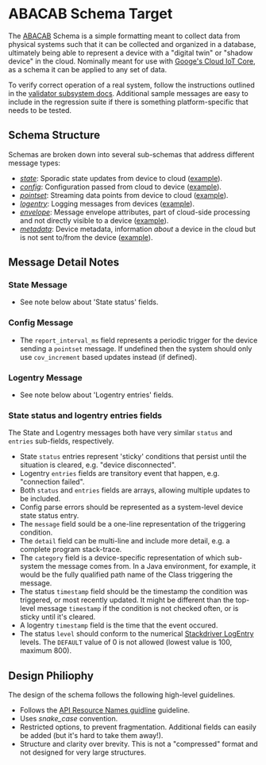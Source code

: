 # ABACAB Schema Target

The [ABACAB](https://www.youtube.com/watch?v=QbjfesCI254) Schema is a simple
formatting meant to collect data from physical systems such that it can be collected and
organized in a database, ultimately being able to represent a device with a "digital twin"
or "shadow device" in the cloud. Nominally meant for use with
[Googe's Cloud IoT Core](https://cloud.google.com/iot/docs/), as a schema it can be
applied to any set of data.

To verify correct operation of a real system, follow the instructions outlined in the
[validator subsystem docs](../../../docs/validator.md). Additional sample messages are
easy to include in the regression suite if there is something platform-specific that needs
to be tested.

## Schema Structure

Schemas are broken down into several sub-schemas that address different message types:
* [<em>state</em>](state.json):
Sporadic state updates from device to cloud ([example](state.tests/example.json)).
* [<em>config</em>](config.json):
Configuration passed from cloud to device ([example](config.tests/example.json)).
* [<em>pointset</em>](pointset.json):
Streaming data points from device to cloud ([example](pointset.tests/example.json)).
* [<em>logentry</em>](logentry.json):
Logging messages from devices ([example](logentry.tests/example.json)).
* [<em>envelope</em>](envelope.json):
Message envelope attributes, part of cloud-side processing and not directly visible to a device ([example](envelope.tests/example.json)).
* [<em>metadata</em>](metadata.json):
Device metadata, information _about_ a device in the cloud but is not sent to/from the device ([example](metadata.tests/example.json)).

## Message Detail Notes

### State Message

* See note below about 'State status' fields.

### Config Message

* The `report_interval_ms` field represents a periodic trigger for the device sending a `pointset`
message. If undefined then the system should only use `cov_increment` based updates instead (if defined).

### Logentry Message

* See note below about 'Logentry entries' fields.

### State status and logentry entries fields

The State and Logentry messages both have very similar `status` and `entries` sub-fields, respectively.
* State `status` entries represent 'sticky' conditions that persist until the situation is cleared,
e.g. "device disconnected".
* Logentry `entries` fields are transitory event that happen, e.g. "connection failed".
* Both `status` and `entries` fields are arrays, allowing multiple updates to be included.
* Config parse errors should be represented as a system-level device state status entry.
* The `message` field sould be a one-line representation of the triggering condition.
* The `detail` field can be multi-line and include more detail, e.g. a complete program stack-trace.
* The `category` field is a device-specific representation of which sub-system the message comes from. In
a Java environment, for example, it would be the fully qualified path name of the Class triggering the message.
* The status `timestamp` field should be the timestamp the condition was triggered, or most recently updated. It might
be different than the top-level message `timestamp` if the condition is not checked often, or is sticky until
it's cleared.
* A logentry `timestamp` field is the time that the event occured.
* The status `level` should conform to the numerical
[Stackdriver LogEntry](https://cloud.google.com/logging/docs/reference/v2/rest/v2/LogEntry#logseverity)
levels. The `DEFAULT` value of 0 is not allowed (lowest value is 100, maximum 800).

## Design Philiophy

The design of the schema follows the following high-level guidelines.

* Follows the [API Resource Names guidline](https://cloud.google.com/apis/design/resource_names) guideline.
* Uses <em>snake_case</em> convention.
* Restricted options, to prevent fragmentation. Additional fields can easily be added
(but it's hard to take them away!).
* Structure and clarity over brevity. This is not a "compressed" format and not designed for very large structures.
